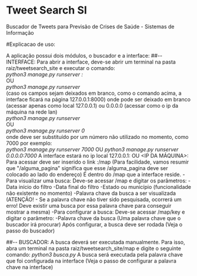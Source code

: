 
# Tweet Search SI
Buscador de Tweets para Previsão de Crises de Saúde - Sistemas de Informação


#Explicacao de uso:

A aplicação possui dois módulos, o buscador e a interface:
##-- INTERFACE:
	Para abrir a interface, deve-se abrir um terminal na pasta raiz/tweetsearch_site e executar o comando:   
	*python3 manage.py runserver <IP>:<PORTA>*  
		OU  
		*python3 manage.py runserver*  
		(caso os campos sejam deixados em branco, como o comando acima, a interface ficará na página 127.0.0.1:8000)
	onde <IP> pode ser deixado em branco (acessar apenas como local 127.0.0.1) ou 0.0.0.0 (acessar como o ip da máquina na rede lan)  
		*python3 manage.py runserver <PORTA>*  
		OU  
		*python3 manage.py runserver 0<PORTA>*  
	onde <PORTA> deve ser substituído por um número não utilizado no momento, como 7000 por exemplo:  
	    *python3 manage.py runserver 7000*
	    OU
		*python3 manage.py runserver 0.0.0.0:7000*
	A interface estará no ip local 127.0.0.1:<PORTA> OU <IP DA MÁQUINA>:<PORTA>
	Para acessar deve ser inserido o link <IP>:<PORTA>/map
	(Para facilidade, vamos resumir que "/alguma_pagina" significa que esse /alguma_pagina deve ser colocado ao lado do endereço)
	É dentro do /map que a interface reside.
	-Para visualizar uma busca:
	  Deve-se acessar /map e digitar os parâmetros:
	 	-Data início do filtro
	 	-Data final do filtro
	 	-Estado ou município (funcionalidade não existente no momento)
	 	-Palavra chave da busca a ser visualizada
	 (ATENÇÃO! - Se a palavra chave não tiver sido pesquisada, ocorrerá um erro! Deve existir uma busca por essa palavra chave para conseguir mostrar a mesma)
	-Para configurar a busca:
	  Deve-se acessar /map/key e digitar o parâmetro:
	  	-Palavra chave da busca
		(Uma palavra chave que o buscador irá procurar)
	  Após configurar, a busca deve ser rodada (Veja o passo do buscador)

##-- BUSCADOR:
	A busca deverá ser executada manualmente. Para isso, abra um terminal na pasta raiz/tweetsearch_site/map e digite o seguinte comando:
		*python3 busca.py*
	A busca será executada pela palavra chave que foi configurada na interface (Veja o passo de configurar a palavra chave na interface)
